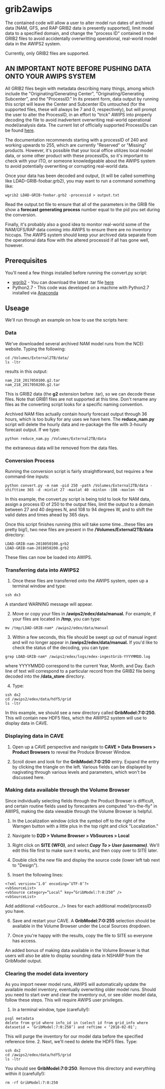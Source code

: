 # grib2awips

The contained code will allow a user to alter model run dates of archived data [NAM, GFS, and RAP GRIB2 data is presently supported], limit model data to a specified domain, and change the "process ID" contained in the GRIB2 files to avoid accidentally overwritting operational, real-world model data in the AWIPS2 system. 

Currently, only GRIB2 files are supported. 

## AN IMPORTANT NOTE BEFORE PUSHING DATA ONTO YOUR AWIPS SYSTEM

All GRIB2 files begin with metadata describing many things, among which include the "Originating/Generating Center", "Originating/Generating Subcenter", and the "ProcessID." In its present form, data output by running this script will leave the Center and Subcenter IDs untouched (for the supported files, these will always be 7 and 0, respectively), but will prompt the user to alter the ProcessID, in an effort to "trick" AWIPS into properly decoding the file to avoid inadvertent overwriting real-world operational model/analysis data. The current list of officially supported ProcessIDs can be found [here](http://www.nco.ncep.noaa.gov/pmb/docs/on388/tablea.html). 

The documentation recommends starting with a processID of 240 and working upwards to 255, which are currently "Reserved" or "Missing" products. However, it's possible that your local office utilizes local model data, or some other product with these processIDs, so it's important to check with your ITO, or someone knowledgeable about the AWIPS system to avoid potentially overwriting or corrupting real-world data. 

Once your data has been decoded and output, (it will be called something like LDAD-GRIB-foobar.grb2), you may want to run a command something like:

```
wgrib2 LDAD-GRIB-foobar.grb2 -processid > output.txt
```

Read the output.txt file to ensure that all of the parameters in the GRIB file show a **forecast generating process** number equal to the pid you set during the conversion.  

Finally, it's probably also a good idea to monitor real-world some of the NAM/GFS/RAP data coming into AWIPS to ensure there are no inventory hiccups. The AWIPS system should keep your archived data separate from the operational data flow with the altered processid if all has gone well, however. 

## Prerequisites

You'll need a few things installed before running the convert.py script:
* [wgrib2](http://www.cpc.ncep.noaa.gov/products/wesley/wgrib2/) - You can download the latest .tar file [here](http://www.ftp.cpc.ncep.noaa.gov/wd51we/wgrib2/)
* Python2.7 - This code was developed on a machine with Python2.7 installed via [Anaconda](https://anaconda.org/anaconda/python)

## Useage

We'll run through an example on how to use the scripts here:

### Data 

We've downloaded several archived NAM model runs from the NCEI website. Typing the following:

```
cd /Volumes/External2TB/data/
ls -ltr
```

results in this output:

```
nam_218_2017050100.g2.tar
nam_218_2017050200.g2.tar
```

This is GRIB2 data (the **g2** extension before .tar), so we can decode these files. Note that GRIB1 files are not supported at this time. Don't rename any files as the converting script looks for a specific naming convention. 

Archived NAM files actually contain hourly forecast output through 36 hours, which is too bulky for any uses we have here. The **reduce_nam.py** script will delete the hourly data and re-package the file with 3-hourly forecast output. If we type:

```
python reduce_nam.py /Volumes/External2TB/data
```

the extraneous data will be removed from the data files. 

### Conversion Process

Running the conversion script is fairly straightforward, but requires a few command-line inputs:

```
python convert.py -m nam -pid 250 -path /Volumes/External2TB/data -shifttime 365 -d -minlat 27 -maxlat 40 -minlon -108 -maxlon -94
```

In this example, the convert.py script is being told to look for NAM data, assign a process ID of 250 to the output files, limit the output to a domain between 27 and 40 degrees N, and 108 to 94 degrees W, and to shift the valid dates and times ahead by 365 days.

Once this script finishes running (this will take some time...these files are pretty big!), two new files are present in the **/Volumes/External2TB/data** directory:

```
LDAD-GRIB-nam-2018050100.grb2
LDAD-GRIB-nam-2018050200.grb2
```

These files can now be loaded into AWIPS.

### Transferring data into AWIPS2

1. Once these files are transferred onto the AWIPS system, open up a terminal window and type:
```
ssh dx3
```
A standard WARNING message will appear. 

2. Move or copy your files in **/awips2/edex/data/manual.** For example, if your files are located in **/tmp**, you can type:

```
mv /tmp/LDAD-GRIB-nam* /awips2/edex/data/manual
```

3. Within a few seconds, this file should be swept up out of manual ingest and will no longer appear in **/awips2/edex/data/manual.** If you'd like to check the status of the decoding, you can type:

```
grep LDAD-GRIB-nam* /awips2/edex/logs/edex-ingestGrib-YYYYMMDD.log
```
where YYYYMMDD correspond to the current Year, Month, and Day. Each line of text will correspond to a particular record from the GRIB2 file being decoded into the **/data_store** directory. 

4. Type:
```
ssh dx2
cd /awips2/edex/data/hdf5/grid
ls -ltr
```

In this example, we should see a new directory called **GribModel:7:0:250.** This will contain new HDF5 files, which the AWIPS2 system will use to display data in CAVE. 

### Displaying data in CAVE

1. Open up a CAVE perspective and navigate to **CAVE > Data Browsers > Product Browsers** to reveal the Produce Browser Window. 

2. Scroll down and look for the **GribModel:7:0:250** entry. Expand the entry by clicking the triangle on the left. Various fields can be displayed by nagivating through various levels and parameters, which won't be discussed here. 

### Making data available through the Volume Browser

Since individually selecting fields through the Product Browser is difficult, and certain routine fields used by forecasters are computed "on-the-fly" in AWIPS, making the data viewable through the Volume Browser is helpful. 

1. In the Localization window (click the symbol off to the right of the Warngen button with a little plus in the top right and click "Localization."

2. Navigate to **D2D > Volume Browser > VbSources > Local**

3. Right click on **SITE (WFO)**, and select ***Copy To > User (username)***. We'll edit this file first to make sure it works, and then copy over to SITE later. 

4. Double click the new file and display the source code (lower left tab next to "Design"). 

5. Insert the following lines:

```
<?xml version=’1.0’ encoding=’UTF-8’?>
<vbSourceList>
<vbSource category=”Local” key=”GribModel:7:0:250” />
<vbSourceList>
```

Add additional <vbSource.../> lines for each additional model/processID you have. 

6. Save and restart your CAVE. A **GribModel:7:0:255** selection should be available in the Volume Browser under the Local Sources dropdown. 

7. Once you're happy with the results, copy the file to SITE so everyone has access. 

An added bonus of making data available in the Volume Browser is that users will also be able to display sounding data in NSHARP from the GribModel output. 

### Clearing the model data inventory

As you import newer model runs, AWIPS will automatically update the available model inventory, eventually overwriting older model runs. Should you need to start over and clear the inventory out, or see older model data, follow these steps. This will require AWIPS user privileges. 

1. In a terminal window, type (carefully!):

```
psql metadata
delete from grid where info_id in (select id from grid_info where datasetid = ‘GribModel:7:0:250’) and reftime < ‘2018-02-01’;
```

This will purge the inventory for our model data before the specified reference time. 
2. Next, we'll need to delete the HDF5 files. Type:

```
ssh dx2
cd /awips2/edex/data/hdf5/grid
ls -ltr
```

You should see **GribModel:7:0:250**. Remove this directory and everything within it (carefully!):

```
rm -rf GribModel:7:0:250
```


